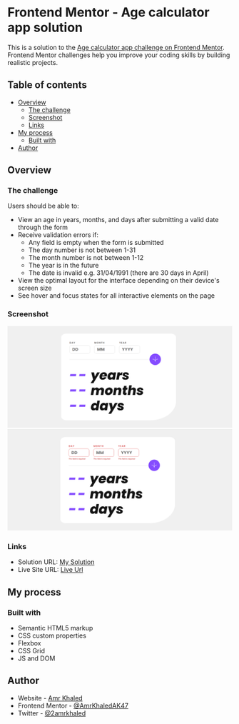 # Frontend Mentor - Age calculator app solution

This is a solution to the [Age calculator app challenge on Frontend Mentor](https://www.frontendmentor.io/challenges/age-calculator-app-dF9DFFpj-Q). Frontend Mentor challenges help you improve your coding skills by building realistic projects. 

## Table of contents

- [Overview](#overview)
  - [The challenge](#the-challenge)
  - [Screenshot](#screenshot)
  - [Links](#links)
- [My process](#my-process)
  - [Built with](#built-with)
- [Author](#author)


## Overview

### The challenge

Users should be able to:

- View an age in years, months, and days after submitting a valid date through the form
- Receive validation errors if:
  - Any field is empty when the form is submitted
  - The day number is not between 1-31
  - The month number is not between 1-12
  - The year is in the future
  - The date is invalid e.g. 31/04/1991 (there are 30 days in April)
- View the optimal layout for the interface depending on their device's screen size
- See hover and focus states for all interactive elements on the page

### Screenshot

![](./screenshots/Capture1.PNG)
![](./screenshots/Capture2.PNG)

### Links

- Solution URL: [My Solution](https://www.frontendmentor.io/solutions/responsive-age-calculator-by-html-css-and-js-OSRpgr91d-)
- Live Site URL: [Live Url](https://celadon-parfait-777bdd.netlify.app/)

## My process

### Built with

- Semantic HTML5 markup
- CSS custom properties
- Flexbox
- CSS Grid
- JS and DOM


## Author

- Website - [Amr Khaled](https://stunning-lamington-5f443d.netlify.app/)
- Frontend Mentor - [@AmrKhaledAK47](https://www.frontendmentor.io/profile/AmrKhaledAK47)
- Twitter - [@2amrkhaled](https://www.twitter.com/2amrkhaled)

